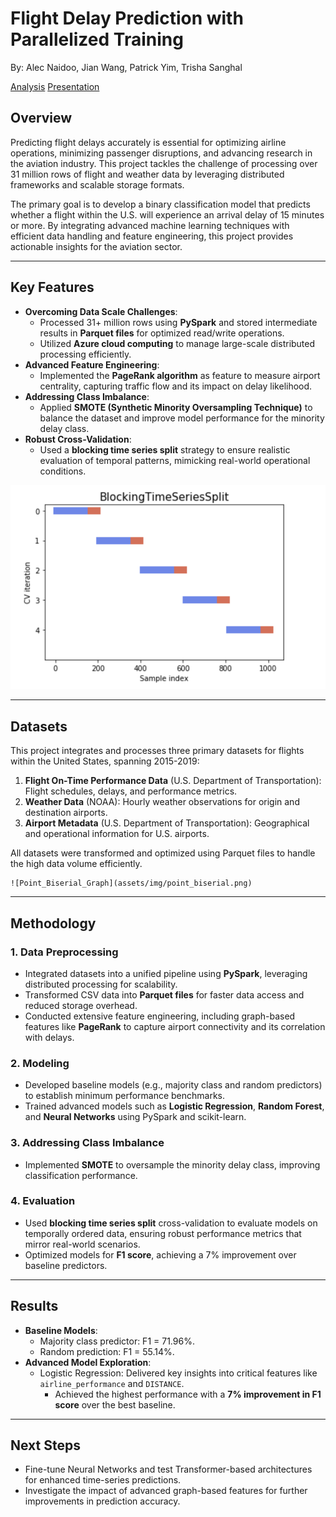 # **Flight Delay Prediction with Parallelized Training**
By: Alec Naidoo, Jian Wang, Patrick Yim, Trisha Sanghal

[Analysis](Team_Analysis.html)
[Presentation](Final_Presentation.pdf)

## **Overview**
Predicting flight delays accurately is essential for optimizing airline operations, minimizing passenger disruptions, and advancing research in the aviation industry. This project tackles the challenge of processing over 31 million rows of flight and weather data by leveraging distributed frameworks and scalable storage formats.

The primary goal is to develop a binary classification model that predicts whether a flight within the U.S. will experience an arrival delay of 15 minutes or more. By integrating advanced machine learning techniques with efficient data handling and feature engineering, this project provides actionable insights for the aviation sector.

---

## **Key Features**
- **Overcoming Data Scale Challenges**:
  - Processed 31+ million rows using **PySpark** and stored intermediate results in **Parquet files** for optimized read/write operations.
  - Utilized **Azure cloud computing** to manage large-scale distributed processing efficiently.
- **Advanced Feature Engineering**:
  - Implemented the **PageRank algorithm** as feature to measure airport centrality, capturing traffic flow and its impact on delay likelihood.
- **Addressing Class Imbalance**:
  - Applied **SMOTE (Synthetic Minority Oversampling Technique)** to balance the dataset and improve model performance for the minority delay class.
- **Robust Cross-Validation**:
  - Used a **blocking time series split** strategy to ensure realistic evaluation of temporal patterns, mimicking real-world operational conditions.

![TimeSeriesCV_Strategy](assets/img/blockedtimeseriescv.png)

---

## **Datasets**
This project integrates and processes three primary datasets for flights within the United States, spanning 2015-2019:
1. **Flight On-Time Performance Data** (U.S. Department of Transportation): Flight schedules, delays, and performance metrics.  
2. **Weather Data** (NOAA): Hourly weather observations for origin and destination airports.  
3. **Airport Metadata** (U.S. Department of Transportation): Geographical and operational information for U.S. airports.  

All datasets were transformed and optimized using Parquet files to handle the high data volume efficiently.

    ![Point_Biserial_Graph](assets/img/point_biserial.png)

---

## **Methodology**

### **1. Data Preprocessing**
- Integrated datasets into a unified pipeline using **PySpark**, leveraging distributed processing for scalability.  
- Transformed CSV data into **Parquet files** for faster data access and reduced storage overhead.  
- Conducted extensive feature engineering, including graph-based features like **PageRank** to capture airport connectivity and its correlation with delays.

### **2. Modeling**
- Developed baseline models (e.g., majority class and random predictors) to establish minimum performance benchmarks.  
- Trained advanced models such as **Logistic Regression**, **Random Forest**, and **Neural Networks** using PySpark and scikit-learn.  

### **3. Addressing Class Imbalance**
- Implemented **SMOTE** to oversample the minority delay class, improving classification performance.  

### **4. Evaluation**
- Used **blocking time series split** cross-validation to evaluate models on temporally ordered data, ensuring robust performance metrics that mirror real-world scenarios.  
- Optimized models for **F1 score**, achieving a 7% improvement over baseline predictors.

---

## **Results**
- **Baseline Models**:
  - Majority class predictor: F1 = 71.96%.  
  - Random prediction: F1 = 55.14%.  
- **Advanced Model Exploration**:
  - Logistic Regression: Delivered key insights into critical features like `airline_performance` and `DISTANCE`.  
    - Achieved the highest performance with a **7% improvement in F1 score** over the best baseline.  

---

## **Next Steps**
- Fine-tune Neural Networks and test Transformer-based architectures for enhanced time-series predictions.  
- Investigate the impact of advanced graph-based features for further improvements in prediction accuracy.
